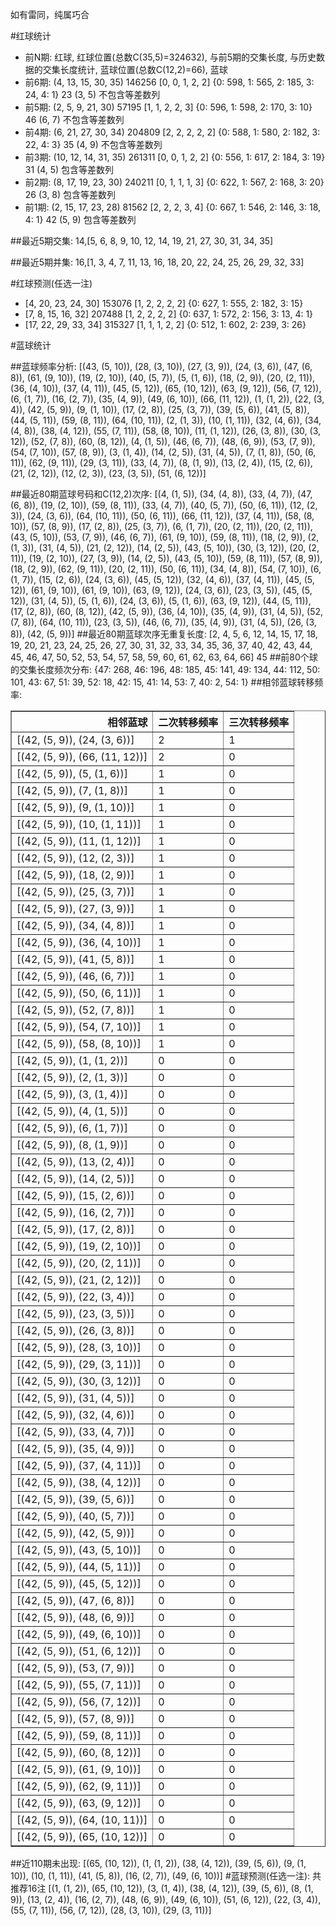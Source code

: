 <!-- 
.. title: 大乐透16058期(2016-05-21)数据分析报告
.. slug: dlott-16058-2016-05-21-report
.. date: 2016-05-22 08:00:00 UTC+08:00
.. tags: Lottery
.. link: 
.. description: 
.. type: text
-->

如有雷同，纯属巧合

<!-- TEASER_END-->

#红球统计

- 前N期: 红球, 红球位置(总数C(35,5)=324632), 与前5期的交集长度, 与历史数据的交集长度统计, 蓝球位置(总数C(12,2)=66), 蓝球
- 前6期: (4, 13, 15, 30, 35) 146256 [0, 0, 1, 2, 2] {0: 598, 1: 565, 2: 185, 3: 24, 4: 1} 23 (3, 5) 不包含等差数列
- 前5期: (2, 5, 9, 21, 30) 57195 [1, 1, 2, 2, 3] {0: 596, 1: 598, 2: 170, 3: 10} 46 (6, 7) 不包含等差数列
- 前4期: (6, 21, 27, 30, 34) 204809 [2, 2, 2, 2, 2] {0: 588, 1: 580, 2: 182, 3: 22, 4: 3} 35 (4, 9) 不包含等差数列
- 前3期: (10, 12, 14, 31, 35) 261311 [0, 0, 1, 2, 2] {0: 556, 1: 617, 2: 184, 3: 19} 31 (4, 5) 包含等差数列
- 前2期: (8, 17, 19, 23, 30) 240211 [0, 1, 1, 1, 3] {0: 622, 1: 567, 2: 168, 3: 20} 26 (3, 8) 包含等差数列
- 前1期: (2, 15, 17, 23, 28) 81562 [2, 2, 2, 3, 4] {0: 667, 1: 546, 2: 146, 3: 18, 4: 1} 42 (5, 9) 包含等差数列

##最近5期交集:
14,[5, 6, 8, 9, 10, 12, 14, 19, 21, 27, 30, 31, 34, 35]

##最近5期并集:
16,[1, 3, 4, 7, 11, 13, 16, 18, 20, 22, 24, 25, 26, 29, 32, 33]

#红球预测(任选一注)

- [4, 20, 23, 24, 30] 153076 [1, 2, 2, 2, 2] {0: 627, 1: 555, 2: 182, 3: 15}
- [7, 8, 15, 16, 32] 207488 [1, 2, 2, 2, 2] {0: 637, 1: 572, 2: 156, 3: 13, 4: 1}
- [17, 22, 29, 33, 34] 315327 [1, 1, 1, 2, 2] {0: 512, 1: 602, 2: 239, 3: 26}

#蓝球统计

##蓝球频率分析:
[(43, (5, 10)), (28, (3, 10)), (27, (3, 9)), (24, (3, 6)), (47, (6, 8)), (61, (9, 10)), (19, (2, 10)), (40, (5, 7)), (5, (1, 6)), (18, (2, 9)), (20, (2, 11)), (36, (4, 10)), (37, (4, 11)), (45, (5, 12)), (65, (10, 12)), (63, (9, 12)), (56, (7, 12)), (6, (1, 7)), (16, (2, 7)), (35, (4, 9)), (49, (6, 10)), (66, (11, 12)), (1, (1, 2)), (22, (3, 4)), (42, (5, 9)), (9, (1, 10)), (17, (2, 8)), (25, (3, 7)), (39, (5, 6)), (41, (5, 8)), (44, (5, 11)), (59, (8, 11)), (64, (10, 11)), (2, (1, 3)), (10, (1, 11)), (32, (4, 6)), (34, (4, 8)), (38, (4, 12)), (55, (7, 11)), (58, (8, 10)), (11, (1, 12)), (26, (3, 8)), (30, (3, 12)), (52, (7, 8)), (60, (8, 12)), (4, (1, 5)), (46, (6, 7)), (48, (6, 9)), (53, (7, 9)), (54, (7, 10)), (57, (8, 9)), (3, (1, 4)), (14, (2, 5)), (31, (4, 5)), (7, (1, 8)), (50, (6, 11)), (62, (9, 11)), (29, (3, 11)), (33, (4, 7)), (8, (1, 9)), (13, (2, 4)), (15, (2, 6)), (21, (2, 12)), (12, (2, 3)), (23, (3, 5)), (51, (6, 12))]

##最近80期蓝球号码和C(12,2)次序:
 [(4, (1, 5)), (34, (4, 8)), (33, (4, 7)), (47, (6, 8)), (19, (2, 10)), (59, (8, 11)), (33, (4, 7)), (40, (5, 7)), (50, (6, 11)), (12, (2, 3)), (24, (3, 6)), (64, (10, 11)), (50, (6, 11)), (66, (11, 12)), (37, (4, 11)), (58, (8, 10)), (57, (8, 9)), (17, (2, 8)), (25, (3, 7)), (6, (1, 7)), (20, (2, 11)), (20, (2, 11)), (43, (5, 10)), (53, (7, 9)), (46, (6, 7)), (61, (9, 10)), (59, (8, 11)), (18, (2, 9)), (2, (1, 3)), (31, (4, 5)), (21, (2, 12)), (14, (2, 5)), (43, (5, 10)), (30, (3, 12)), (20, (2, 11)), (19, (2, 10)), (27, (3, 9)), (14, (2, 5)), (43, (5, 10)), (59, (8, 11)), (57, (8, 9)), (18, (2, 9)), (62, (9, 11)), (20, (2, 11)), (50, (6, 11)), (34, (4, 8)), (54, (7, 10)), (6, (1, 7)), (15, (2, 6)), (24, (3, 6)), (45, (5, 12)), (32, (4, 6)), (37, (4, 11)), (45, (5, 12)), (61, (9, 10)), (61, (9, 10)), (63, (9, 12)), (24, (3, 6)), (23, (3, 5)), (45, (5, 12)), (31, (4, 5)), (5, (1, 6)), (24, (3, 6)), (5, (1, 6)), (63, (9, 12)), (44, (5, 11)), (17, (2, 8)), (60, (8, 12)), (42, (5, 9)), (36, (4, 10)), (35, (4, 9)), (31, (4, 5)), (52, (7, 8)), (64, (10, 11)), (23, (3, 5)), (46, (6, 7)), (35, (4, 9)), (31, (4, 5)), (26, (3, 8)), (42, (5, 9))]
##最近80期蓝球次序无重复长度:
 [2, 4, 5, 6, 12, 14, 15, 17, 18, 19, 20, 21, 23, 24, 25, 26, 27, 30, 31, 32, 33, 34, 35, 36, 37, 40, 42, 43, 44, 45, 46, 47, 50, 52, 53, 54, 57, 58, 59, 60, 61, 62, 63, 64, 66] 45
##前80个球的交集长度频次分布:
{47: 268, 46: 196, 48: 185, 45: 141, 49: 134, 44: 112, 50: 101, 43: 67, 51: 39, 52: 18, 42: 15, 41: 14, 53: 7, 40: 2, 54: 1}
##相邻蓝球转移频率:
 <table border="1" class="table table-striped dataframe">
  <thead>
    <tr style="text-align: right;">
      <th>相邻蓝球</th>
      <th>二次转移频率</th>
      <th>三次转移频率</th>
    </tr>
  </thead>
  <tbody>
    <tr>
      <td>[(42, (5, 9)), (24, (3, 6))]</td>
      <td>2</td>
      <td>1</td>
    </tr>
    <tr>
      <td>[(42, (5, 9)), (66, (11, 12))]</td>
      <td>2</td>
      <td>0</td>
    </tr>
    <tr>
      <td>[(42, (5, 9)), (5, (1, 6))]</td>
      <td>1</td>
      <td>0</td>
    </tr>
    <tr>
      <td>[(42, (5, 9)), (7, (1, 8))]</td>
      <td>1</td>
      <td>0</td>
    </tr>
    <tr>
      <td>[(42, (5, 9)), (9, (1, 10))]</td>
      <td>1</td>
      <td>0</td>
    </tr>
    <tr>
      <td>[(42, (5, 9)), (10, (1, 11))]</td>
      <td>1</td>
      <td>0</td>
    </tr>
    <tr>
      <td>[(42, (5, 9)), (11, (1, 12))]</td>
      <td>1</td>
      <td>0</td>
    </tr>
    <tr>
      <td>[(42, (5, 9)), (12, (2, 3))]</td>
      <td>1</td>
      <td>0</td>
    </tr>
    <tr>
      <td>[(42, (5, 9)), (18, (2, 9))]</td>
      <td>1</td>
      <td>0</td>
    </tr>
    <tr>
      <td>[(42, (5, 9)), (25, (3, 7))]</td>
      <td>1</td>
      <td>0</td>
    </tr>
    <tr>
      <td>[(42, (5, 9)), (27, (3, 9))]</td>
      <td>1</td>
      <td>0</td>
    </tr>
    <tr>
      <td>[(42, (5, 9)), (34, (4, 8))]</td>
      <td>1</td>
      <td>0</td>
    </tr>
    <tr>
      <td>[(42, (5, 9)), (36, (4, 10))]</td>
      <td>1</td>
      <td>0</td>
    </tr>
    <tr>
      <td>[(42, (5, 9)), (41, (5, 8))]</td>
      <td>1</td>
      <td>0</td>
    </tr>
    <tr>
      <td>[(42, (5, 9)), (46, (6, 7))]</td>
      <td>1</td>
      <td>0</td>
    </tr>
    <tr>
      <td>[(42, (5, 9)), (50, (6, 11))]</td>
      <td>1</td>
      <td>0</td>
    </tr>
    <tr>
      <td>[(42, (5, 9)), (52, (7, 8))]</td>
      <td>1</td>
      <td>0</td>
    </tr>
    <tr>
      <td>[(42, (5, 9)), (54, (7, 10))]</td>
      <td>1</td>
      <td>0</td>
    </tr>
    <tr>
      <td>[(42, (5, 9)), (58, (8, 10))]</td>
      <td>1</td>
      <td>0</td>
    </tr>
    <tr>
      <td>[(42, (5, 9)), (1, (1, 2))]</td>
      <td>0</td>
      <td>0</td>
    </tr>
    <tr>
      <td>[(42, (5, 9)), (2, (1, 3))]</td>
      <td>0</td>
      <td>0</td>
    </tr>
    <tr>
      <td>[(42, (5, 9)), (3, (1, 4))]</td>
      <td>0</td>
      <td>0</td>
    </tr>
    <tr>
      <td>[(42, (5, 9)), (4, (1, 5))]</td>
      <td>0</td>
      <td>0</td>
    </tr>
    <tr>
      <td>[(42, (5, 9)), (6, (1, 7))]</td>
      <td>0</td>
      <td>0</td>
    </tr>
    <tr>
      <td>[(42, (5, 9)), (8, (1, 9))]</td>
      <td>0</td>
      <td>0</td>
    </tr>
    <tr>
      <td>[(42, (5, 9)), (13, (2, 4))]</td>
      <td>0</td>
      <td>0</td>
    </tr>
    <tr>
      <td>[(42, (5, 9)), (14, (2, 5))]</td>
      <td>0</td>
      <td>0</td>
    </tr>
    <tr>
      <td>[(42, (5, 9)), (15, (2, 6))]</td>
      <td>0</td>
      <td>0</td>
    </tr>
    <tr>
      <td>[(42, (5, 9)), (16, (2, 7))]</td>
      <td>0</td>
      <td>0</td>
    </tr>
    <tr>
      <td>[(42, (5, 9)), (17, (2, 8))]</td>
      <td>0</td>
      <td>0</td>
    </tr>
    <tr>
      <td>[(42, (5, 9)), (19, (2, 10))]</td>
      <td>0</td>
      <td>0</td>
    </tr>
    <tr>
      <td>[(42, (5, 9)), (20, (2, 11))]</td>
      <td>0</td>
      <td>0</td>
    </tr>
    <tr>
      <td>[(42, (5, 9)), (21, (2, 12))]</td>
      <td>0</td>
      <td>0</td>
    </tr>
    <tr>
      <td>[(42, (5, 9)), (22, (3, 4))]</td>
      <td>0</td>
      <td>0</td>
    </tr>
    <tr>
      <td>[(42, (5, 9)), (23, (3, 5))]</td>
      <td>0</td>
      <td>0</td>
    </tr>
    <tr>
      <td>[(42, (5, 9)), (26, (3, 8))]</td>
      <td>0</td>
      <td>0</td>
    </tr>
    <tr>
      <td>[(42, (5, 9)), (28, (3, 10))]</td>
      <td>0</td>
      <td>0</td>
    </tr>
    <tr>
      <td>[(42, (5, 9)), (29, (3, 11))]</td>
      <td>0</td>
      <td>0</td>
    </tr>
    <tr>
      <td>[(42, (5, 9)), (30, (3, 12))]</td>
      <td>0</td>
      <td>0</td>
    </tr>
    <tr>
      <td>[(42, (5, 9)), (31, (4, 5))]</td>
      <td>0</td>
      <td>0</td>
    </tr>
    <tr>
      <td>[(42, (5, 9)), (32, (4, 6))]</td>
      <td>0</td>
      <td>0</td>
    </tr>
    <tr>
      <td>[(42, (5, 9)), (33, (4, 7))]</td>
      <td>0</td>
      <td>0</td>
    </tr>
    <tr>
      <td>[(42, (5, 9)), (35, (4, 9))]</td>
      <td>0</td>
      <td>0</td>
    </tr>
    <tr>
      <td>[(42, (5, 9)), (37, (4, 11))]</td>
      <td>0</td>
      <td>0</td>
    </tr>
    <tr>
      <td>[(42, (5, 9)), (38, (4, 12))]</td>
      <td>0</td>
      <td>0</td>
    </tr>
    <tr>
      <td>[(42, (5, 9)), (39, (5, 6))]</td>
      <td>0</td>
      <td>0</td>
    </tr>
    <tr>
      <td>[(42, (5, 9)), (40, (5, 7))]</td>
      <td>0</td>
      <td>0</td>
    </tr>
    <tr>
      <td>[(42, (5, 9)), (42, (5, 9))]</td>
      <td>0</td>
      <td>0</td>
    </tr>
    <tr>
      <td>[(42, (5, 9)), (43, (5, 10))]</td>
      <td>0</td>
      <td>0</td>
    </tr>
    <tr>
      <td>[(42, (5, 9)), (44, (5, 11))]</td>
      <td>0</td>
      <td>0</td>
    </tr>
    <tr>
      <td>[(42, (5, 9)), (45, (5, 12))]</td>
      <td>0</td>
      <td>0</td>
    </tr>
    <tr>
      <td>[(42, (5, 9)), (47, (6, 8))]</td>
      <td>0</td>
      <td>0</td>
    </tr>
    <tr>
      <td>[(42, (5, 9)), (48, (6, 9))]</td>
      <td>0</td>
      <td>0</td>
    </tr>
    <tr>
      <td>[(42, (5, 9)), (49, (6, 10))]</td>
      <td>0</td>
      <td>0</td>
    </tr>
    <tr>
      <td>[(42, (5, 9)), (51, (6, 12))]</td>
      <td>0</td>
      <td>0</td>
    </tr>
    <tr>
      <td>[(42, (5, 9)), (53, (7, 9))]</td>
      <td>0</td>
      <td>0</td>
    </tr>
    <tr>
      <td>[(42, (5, 9)), (55, (7, 11))]</td>
      <td>0</td>
      <td>0</td>
    </tr>
    <tr>
      <td>[(42, (5, 9)), (56, (7, 12))]</td>
      <td>0</td>
      <td>0</td>
    </tr>
    <tr>
      <td>[(42, (5, 9)), (57, (8, 9))]</td>
      <td>0</td>
      <td>0</td>
    </tr>
    <tr>
      <td>[(42, (5, 9)), (59, (8, 11))]</td>
      <td>0</td>
      <td>0</td>
    </tr>
    <tr>
      <td>[(42, (5, 9)), (60, (8, 12))]</td>
      <td>0</td>
      <td>0</td>
    </tr>
    <tr>
      <td>[(42, (5, 9)), (61, (9, 10))]</td>
      <td>0</td>
      <td>0</td>
    </tr>
    <tr>
      <td>[(42, (5, 9)), (62, (9, 11))]</td>
      <td>0</td>
      <td>0</td>
    </tr>
    <tr>
      <td>[(42, (5, 9)), (63, (9, 12))]</td>
      <td>0</td>
      <td>0</td>
    </tr>
    <tr>
      <td>[(42, (5, 9)), (64, (10, 11))]</td>
      <td>0</td>
      <td>0</td>
    </tr>
    <tr>
      <td>[(42, (5, 9)), (65, (10, 12))]</td>
      <td>0</td>
      <td>0</td>
    </tr>
  </tbody>
</table>
##近110期未出现:
 [(65, (10, 12)), (1, (1, 2)), (38, (4, 12)), (39, (5, 6)), (9, (1, 10)), (10, (1, 11)), (41, (5, 8)), (16, (2, 7)), (49, (6, 10))]
#蓝球预测(任选一注):
共推荐16注
 [(1, (1, 2)), (65, (10, 12)), (3, (1, 4)), (38, (4, 12)), (39, (5, 6)), (8, (1, 9)), (13, (2, 4)), (16, (2, 7)), (48, (6, 9)), (49, (6, 10)), (51, (6, 12)), (22, (3, 4)), (55, (7, 11)), (56, (7, 12)), (28, (3, 10)), (29, (3, 11))]

